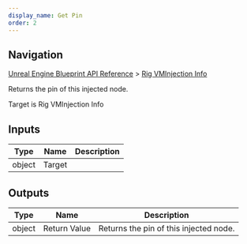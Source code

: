 ```yaml
---
display_name: Get Pin
order: 2
---
```

## Navigation

[Unreal Engine Blueprint API Reference](https://dev.epicgames.com/documentation/en-us/unreal-engine/BlueprintAPI) > [Rig VMInjection Info](https://dev.epicgames.com/documentation/en-us/unreal-engine/BlueprintAPI/RigVMInjectionInfo)

Returns the pin of this injected node.

Target is Rig VMInjection Info

## Inputs

| Type | Name | Description |
| --- | --- | --- |
| object | Target |  |

## Outputs

| Type | Name | Description |
| --- | --- | --- |
| object | Return Value | Returns the pin of this injected node. |
